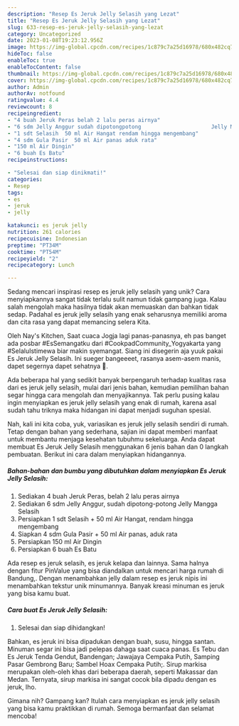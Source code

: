 ```yaml
---
description: "Resep Es Jeruk Jelly Selasih yang Lezat"
title: "Resep Es Jeruk Jelly Selasih yang Lezat"
slug: 633-resep-es-jeruk-jelly-selasih-yang-lezat
category: Uncategorized
date: 2023-01-08T19:23:12.956Z
image: https://img-global.cpcdn.com/recipes/1c879c7a25d16978/680x482cq70/es-jeruk-jelly-selasih-foto-resep-utama.jpg
hideToc: false
enableToc: true
enableTocContent: false
thumbnail: https://img-global.cpcdn.com/recipes/1c879c7a25d16978/680x482cq70/es-jeruk-jelly-selasih-foto-resep-utama.jpg
cover: https://img-global.cpcdn.com/recipes/1c879c7a25d16978/680x482cq70/es-jeruk-jelly-selasih-foto-resep-utama.jpg
author: Admin
authorAv: notfound
ratingvalue: 4.4
reviewcount: 8
recipeingredient:
- "4 buah Jeruk Peras belah 2 lalu peras airnya"
- "6 sdm Jelly Anggur sudah dipotongpotong                      Jelly Mangga Selasih"
- "1 sdt Selasih  50 ml Air Hangat rendam hingga mengembang"
- "4 sdm Gula Pasir  50 ml Air panas aduk rata"
- "150 ml Air Dingin"
- "6 buah Es Batu"
recipeinstructions:

- "Selesai dan siap dinikmati!"
categories:
- Resep
tags:
- es
- jeruk
- jelly

katakunci: es jeruk jelly 
nutrition: 261 calories
recipecuisine: Indonesian
preptime: "PT34M"
cooktime: "PT54M"
recipeyield: "2"
recipecategory: Lunch

---
```





Sedang mencari inspirasi resep es jeruk jelly selasih yang unik? Cara menyiapkannya sangat tidak terlalu sulit namun tidak gampang juga. Kalau salah mengolah maka hasilnya tidak akan memuaskan dan bahkan tidak sedap. Padahal es jeruk jelly selasih yang enak seharusnya memiliki aroma dan cita rasa yang dapat memancing selera Kita.





Oleh Nay&#39;s Kitchen, Saat cuaca Jogja lagi panas-panasnya, eh pas banget ada posbar #EsSemangatku dari #CookpadCommunity_Yogyakarta yang #SelaluIstimewa biar makin syemangat. Siang ini disegerin aja yuuk pakai Es Jeruk Jelly Selasih. Ini sueger bangeeeet, rasanya asem-asem manis, dapet segernya dapet sehatnya 🍹.

Ada beberapa hal yang sedikit banyak berpengaruh terhadap kualitas rasa dari es jeruk jelly selasih, mulai dari jenis bahan, kemudian pemilihan bahan segar hingga cara mengolah dan menyajikannya. Tak perlu pusing kalau ingin menyiapkan es jeruk jelly selasih yang enak di rumah, karena asal sudah tahu triknya maka hidangan ini dapat menjadi suguhan spesial.






Nah, kali ini kita coba, yuk, variasikan es jeruk jelly selasih sendiri di rumah. Tetap dengan bahan yang sederhana, sajian ini dapat memberi manfaat untuk membantu menjaga kesehatan tubuhmu sekeluarga. Anda dapat membuat Es Jeruk Jelly Selasih menggunakan 6 jenis bahan dan 0 langkah pembuatan. Berikut ini cara dalam menyiapkan hidangannya.

<!--inarticleads1-->

##### Bahan-bahan dan bumbu yang dibutuhkan dalam menyiapkan Es Jeruk Jelly Selasih:

1. Sediakan 4 buah Jeruk Peras, belah 2 lalu peras airnya
1. Sediakan 6 sdm Jelly Anggur, sudah dipotong-potong                      Jelly Mangga Selasih
1. Persiapkan 1 sdt Selasih + 50 ml Air Hangat, rendam hingga mengembang
1. Siapkan 4 sdm Gula Pasir + 50 ml Air panas, aduk rata
1. Persiapkan 150 ml Air Dingin
1. Persiapkan 6 buah Es Batu


Ada resep es jeruk selasih, es jeruk kelapa dan lainnya. Sama halnya dengan fitur PinValue yang bisa diandalkan untuk mencari harga rumah di Bandung,. Dengan menambahkan jelly dalam resep es jeruk nipis ini menambahkan tekstur unik minumannya. Banyak kreasi minuman es jeruk yang bisa kamu buat. 

<!--inarticleads2-->

##### Cara buat Es Jeruk Jelly Selasih:


1. Selesai dan siap dihidangkan!

Bahkan, es jeruk ini bisa dipadukan dengan buah, susu, hingga santan. Minuman segar ini bisa jadi pelepas dahaga saat cuaca panas. Es Tebu dan Es Jeruk Tenda Gendut, Bandengan; Jawajaya Cempaka Putih, Samping Pasar Gembrong Baru; Sambel Hoax Cempaka Putih;. Sirup markisa merupakan oleh-oleh khas dari beberapa daerah, seperti Makassar dan Medan. Ternyata, sirup markisa ini sangat cocok bila dipadu dengan es jeruk, lho. 

Gimana nih? Gampang kan? Itulah cara menyiapkan es jeruk jelly selasih yang bisa kamu praktikkan di rumah. Semoga bermanfaat dan selamat mencoba!

